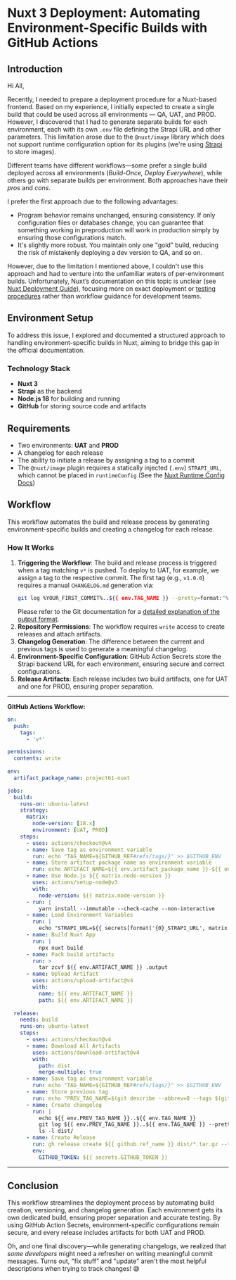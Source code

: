 # Nuxt 3 Deployment: Automating Environment-Specific Builds with GitHub Actions

## Introduction  

Hi All,  

Recently, I needed to prepare a deployment procedure for a Nuxt-based frontend. Based on my experience, I initially expected to create a single build that could be used across all environments — QA, UAT, and PROD. However, I discovered that I had to generate separate builds for each environment, each with its own `.env` file defining the Strapi URL and other parameters. This limitation arose due to the `@nuxt/image` library which does not support runtime configuration option for its plugins (we're using [Strapi](https://strapi.io) to store images).  

Different teams have different workflows—some prefer a single build deployed across all environments (*Build-Once, Deploy Everywhere*), while others go with separate builds per environment. Both approaches have their *pros* and *cons*.  

I prefer the first approach due to the following advantages:  

* Program behavior remains unchanged, ensuring consistency. If only configuration files or databases change, you can guarantee that something working in preproduction will work in production simply by ensuring those configurations match.  
* It's slightly more robust. You maintain only one "gold" build, reducing the risk of mistakenly deploying a dev version to QA, and so on.  

However, due to the limitation I mentioned above, I couldn't use this approach and had to venture into the unfamiliar waters of per-environment builds. Unfortunately, Nuxt’s documentation on this topic is unclear (see [Nuxt Deployment Guide](https://nuxt.com/docs/getting-started/deployment)), focusing more on exact deployment or [testing procedures](https://nuxt.com/docs/getting-started/testing) rather than workflow guidance for development teams.  

## Environment Setup  

To address this issue, I explored and documented a structured approach to handling environment-specific builds in Nuxt, aiming to bridge this gap in the official documentation.  

### Technology Stack  

- **Nuxt 3**  
- **Strapi** as the backend  
- **Node.js 18** for building and running  
- **GitHub** for storing source code and artifacts  

## Requirements  

- Two environments: **UAT** and **PROD**  
- A changelog for each release  
- The ability to initiate a release by assigning a tag to a commit  
- The `@nuxt/image` plugin requires a statically injected (`.env`) `STRAPI_URL`, which cannot be placed in `runtimeConfig` (See the [Nuxt Runtime Config Docs](https://nuxt.com/docs/getting-started/configuration#runtimeconfig-vs-appconfig))  

## Workflow  

This workflow automates the build and release process by generating environment-specific builds and creating a changelog for each release.  

### How It Works  

1. **Triggering the Workflow**: The build and release process is triggered when a tag matching `v*` is pushed. To deploy to UAT, for example, we assign a tag to the respective commit. The first tag (e.g., `v1.0.0`) requires a manual `CHANGELOG.md` generation via:  
   ```sh
   git log %YOUR_FIRST_COMMIT%..${{ env.TAG_NAME }} --pretty=format:"%h %s by %an"
   ```
   Please refer to the Git documentation for a [detailed explanation of the output format](https://git-scm.com/docs/pretty-formats).
2. **Repository Permissions**: The workflow requires `write` access to create releases and attach artifacts.  
3. **Changelog Generation**: The difference between the current and previous tags is used to generate a meaningful changelog.  
4. **Environment-Specific Configuration**: GitHub Action Secrets store the Strapi backend URL for each environment, ensuring secure and correct configurations.  
5. **Release Artifacts**: Each release includes two build artifacts, one for UAT and one for PROD, ensuring proper separation.  

---  

**GitHub Actions Workflow:**  

```yaml
on:
  push:
    tags:
      - 'v*'

permissions:
  contents: write
  
env:
  artifact_package_name: project61-nuxt

jobs:
  build:
    runs-on: ubuntu-latest
    strategy:
      matrix:
        node-version: [18.x]
        environment: [UAT, PROD]
    steps:
      - uses: actions/checkout@v4
      - name: Save tag as environment variable
        run: echo "TAG_NAME=${GITHUB_REF#refs/tags/}" >> $GITHUB_ENV
      - name: Store artifact package name as environment variable
        run: echo ARTIFACT_NAME=${{ env.artifact_package_name }}-${{ env.TAG_NAME }}-${{ matrix.environment }}.tar.gz >> $GITHUB_ENV
      - name: Use Node.js ${{ matrix.node-version }}
        uses: actions/setup-node@v3
        with:
          node-version: ${{ matrix.node-version }}
      - run: |
          yarn install --immutable --check-cache --non-interactive
      - name: Load Environment Variables
        run: |
          echo "STRAPI_URL=${{ secrets[format('{0}_STRAPI_URL', matrix.environment)] }}" > .env
      - name: Build Nuxt App
        run: |
          npx nuxt build
      - name: Pack build artifacts
        run: >
          tar zcvf ${{ env.ARTIFACT_NAME }} .output
      - name: Upload Artifact
        uses: actions/upload-artifact@v4
        with:
          name: ${{ env.ARTIFACT_NAME }}
          path: ${{ env.ARTIFACT_NAME }}
  
  release:
    needs: build
    runs-on: ubuntu-latest
    steps:
      - uses: actions/checkout@v4
      - name: Download All Artifacts
        uses: actions/download-artifact@v4
        with:
          path: dist
          merge-multiple: true
      - name: Save tag as environment variable
        run: echo "TAG_NAME=${GITHUB_REF#refs/tags/}" >> $GITHUB_ENV
      - name: Store previous tag
        run: echo "PREV_TAG_NAME=$(git describe --abbrev=0 --tags $(git rev-list --tags --skip=1 --max-count=1))" >> $GITHUB_ENV
      - name: Create changelog
        run: |
          echo ${{ env.PREV_TAG_NAME }}..${{ env.TAG_NAME }}   
          git log ${{ env.PREV_TAG_NAME }}..${{ env.TAG_NAME }} --pretty=format:"%h %s by %an" > CHANGELOG.md
          ls -l dist/
      - name: Create Release
        run: gh release create ${{ github.ref_name }} dist/*.tar.gz --title "Release ${{ github.ref_name }}" --notes-file CHANGELOG.md
        env:
          GITHUB_TOKEN: ${{ secrets.GITHUB_TOKEN }}
```

---  

## Conclusion  

This workflow streamlines the deployment process by automating build creation, versioning, and changelog generation. Each environment gets its own dedicated build, ensuring proper separation and accurate testing. By using GitHub Action Secrets, environment-specific configurations remain secure, and every release includes artifacts for both UAT and PROD.  

Oh, and one final discovery—while generating changelogs, we realized that *some developers* might need a refresher on writing meaningful commit messages. Turns out, "fix stuff" and "update" aren't the most helpful descriptions when trying to track changes! 😅